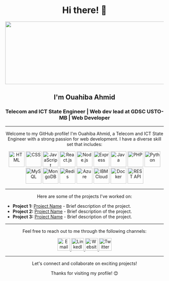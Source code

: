 <h1 align="center">Hi there! 👋</h1>
<p align="center">
  <img src="https://gifdb.com/images/high/retro-pixel-landscape-background-0g0dpo6tlg0pbmfp.gif" alt="Profile Icon" width="2000" height="200">
</p>
<h2 align="center">I'm Ouahiba Ahmid</h2>
<h3 align="center">Telecom and ICT State Engineer | Web dev lead at GDSC USTO-MB | Web Developer</h3>



---

<p align="center">Welcome to my GitHub profile! I'm Ouahiba Ahmid, a Telecom and ICT State Engineer with a strong passion for web development. I have a diverse skill set that includes:</p>

<p align="center">
  <img src="https://img.icons8.com/fluency/100/html-5.png" alt="HTML" title="HTML" width="50" height="50">
  <img src="https://img.icons8.com/fluency/100/css3.png" alt="CSS" title="CSS" width="50" height="50">
  <img src="https://img.icons8.com/color/100/javascript--v1.png" alt="JavaScript" title="JavaScript" width="50" height="50">
  <img src="https://img.icons8.com/office/160/react.png" alt="React.js" title="React.js" width="50" height="50">
  <img src="https://img.icons8.com/fluency/100/node-js.png" alt="Node.js" title="Node.js" width="50" height="50">
  <img src="https://img.icons8.com/office/160/express-js.png" alt="Express" title="Express" width="50" height="50">
  <img src="https://img.icons8.com/color/100/java-coffee-cup-logo--v1.png" alt="Java" title="Java" width="50" height="50">
  <img src="https://img.icons8.com/officel/480/php-logo.png" alt="PHP" title="PHP" width="50" height="50">
  <img src="https://img.icons8.com/color/100/python--v1.png" alt="Python" title="Python" width="50" height="50">
  <img src="https://img.icons8.com/color/100/mysql-logo.png" alt="MySQL" title="MySQL" width="50" height="50">
  <img src="https://img.icons8.com/color/100/mongodb.png" alt="MongoDB" title="MongoDB" width="50" height="50">
  <img src="https://img.icons8.com/external-tal-revivo-shadow-tal-revivo/100/external-redis-an-in-memory-data-structure-project-implementing-a-distributed-logo-shadow-tal-revivo.png" alt="Redis" title="Redis" width="50" height="50">
  <img src="https://img.icons8.com/fluency/100/azure-1.png"  alt="Azure" title="Azure" width="50" height="50">
  <img src="https://img.icons8.com/color/100/ibm.png" alt="IBM Cloud" title="IBM Cloud" width="50" height="50">
  <img src="https://img.icons8.com/color/100/docker.png" alt="Docker" title="Docker" width="50" height="50">
  <img src="https://img.icons8.com/fluency/100/api.png" alt="REST API" title="REST API" width="50" height="50">
</p>

---

<p align="center">Here are some of the projects I've worked on:</p>

- **Project 1:** [Project Name](https://github.com/project1) - Brief description of the project.
- **Project 2:** [Project Name](https://github.com/project2) - Brief description of the project.
- **Project 3:** [Project Name](https://github.com/project3) - Brief description of the project.

---

<p align="center">Feel free to reach out to me through the following channels:</p>

<p align="center">
  <a href="mailto:ahmidouahiba@gmail.com" target="_blank">
    <img src="https://img.icons8.com/fluency/100/new-post.png" alt="Email" title="Email" width="40" height="40">
  </a>
  <a href="https://www.linkedin.com/in/ouahibaahmid" target="_blank">
    <img src="https://img.icons8.com/fluency/100/linkedin.png" alt="LinkedIn" title="LinkedIn" width="40" height="40">
  </a>
  <a href="https://ouahiba99.github.io/" target="_blank">
    <img src="https://img.icons8.com/fluency/100/domain.png" alt="Website" title="Website" width="40" height="40">
  </a>
  <a href="https://twitter.com/ouahiba_ahmid" target="_blank">     
    <img src="https://img.icons8.com/color/100/twitter--v1.png" alt="Twitter" title="Twitter" width="40" height="40">
  </a>
</p>

---

<p align="center">Let's connect and collaborate on exciting projects!</p>

<p align="center">Thanks for visiting my profile! 😊</p>
